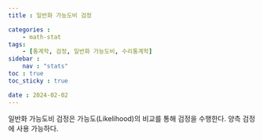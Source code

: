 ```yaml
---
title : 일반화 가능도비 검정

categories : 
    - math-stat
tags:
    - [통계학, 검정, 일반화 가능도비, 수리통계학]
sidebar :
    nav : "stats"
toc : true
toc_sticky : true

date : 2024-02-02
---
```


일반화 가능도비 검정은 가능도(Likelihood)의 비교를 통해 검정을 수행한다.
양측 검정에 사용 가능하다.